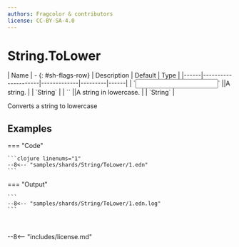 ```yaml
---
authors: Fragcolor & contributors
license: CC-BY-SA-4.0
---
```



# String.ToLower

<div class="sh-parameters" markdown="1">
| Name | - {: #sh-flags-row} | Description | Default | Type |
|------|---------------------|-------------|---------|------|
| `<input>` ||A string. | | `String` |
| `<output>` ||A string in lowercase. | | `String` |

</div>

Converts a string to lowercase

## Examples

=== "Code"

    ```clojure linenums="1"
    --8<-- "samples/shards/String/ToLower/1.edn"
    ```

=== "Output"

    ```
    --8<-- "samples/shards/String/ToLower/1.edn.log"
    ```
&nbsp;

--8<-- "includes/license.md"
